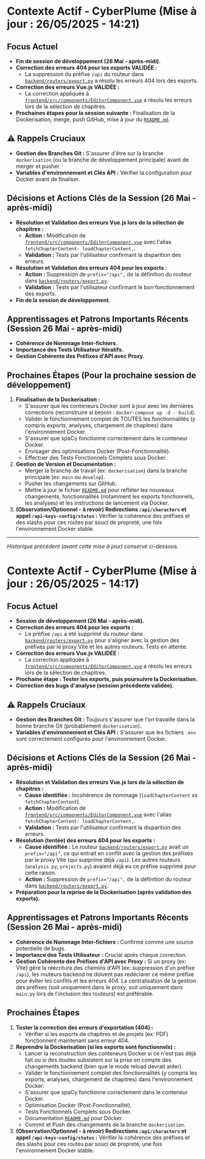 # Contexte Actif - CyberPlume (Mise à jour : 26/05/2025 - 14:21)

## Focus Actuel

*   **Fin de session de développement (26 Mai - après-midi).**
*   **Correction des erreurs 404 pour les exports VALIDÉE :**
    *   La suppression du préfixe `/api` du routeur dans [`backend/routers/export.py`](backend/routers/export.py:23) a résolu les erreurs 404 lors des exports.
*   **Correction des erreurs Vue.js VALIDÉE :**
    *   La correction appliquée à [`frontend/src/components/EditorComponent.vue`](frontend/src/components/EditorComponent.vue:256) a résolu les erreurs lors de la sélection de chapitres.
*   **Prochaines étapes pour la session suivante :** Finalisation de la Dockerisation, merge, push GitHub, mise à jour du [`README.md`](README.md).

## ⚠️ Rappels Cruciaux

*   **Gestion des Branches Git :** S'assurer d'être sur la branche `dockerisation` (ou la branche de développement principale) avant de merger et pusher.
*   **Variables d'environnement et Clés API :** Vérifier la configuration pour Docker avant de finaliser.

## Décisions et Actions Clés de la Session (26 Mai - après-midi)

*   **Résolution et Validation des erreurs Vue.js lors de la sélection de chapitres :**
    *   **Action :** Modification de [`frontend/src/components/EditorComponent.vue`](frontend/src/components/EditorComponent.vue:256) avec l'alias `fetchChapterContent: loadChapterContent,`.
    *   **Validation :** Tests par l'utilisateur confirmant la disparition des erreurs.
*   **Résolution et Validation des erreurs 404 pour les exports :**
    *   **Action :** Suppression de `prefix="/api",` de la définition du routeur dans [`backend/routers/export.py`](backend/routers/export.py:23).
    *   **Validation :** Tests par l'utilisateur confirmant le bon fonctionnement des exports.
*   **Fin de la session de développement.**

## Apprentissages et Patrons Importants Récents (Session 26 Mai - après-midi)

*   **Cohérence de Nommage Inter-fichiers.**
*   **Importance des Tests Utilisateur Itératifs.**
*   **Gestion Cohérente des Préfixes d'API avec Proxy.**

## Prochaines Étapes (Pour la prochaine session de développement)

1.  **Finalisation de la Dockerisation :**
    *   S'assurer que les conteneurs Docker sont à jour avec les dernières corrections (reconstruire si besoin : `docker-compose up -d --build`).
    *   Valider le fonctionnement complet de TOUTES les fonctionnalités (y compris exports, analyses, chargement de chapitres) dans l'environnement Docker.
    *   S'assurer que spaCy fonctionne correctement dans le conteneur Docker.
    *   Envisager des optimisations Docker (Post-Fonctionnalité).
    *   Effectuer des Tests Fonctionnels Complets sous Docker.
2.  **Gestion de Version et Documentation :**
    *   Merger la branche de travail (ex: `dockerisation`) dans la branche principale (ex: `main` ou `develop`).
    *   Pusher les changements sur GitHub.
    *   Mettre à jour le fichier [`README.md`](README.md) pour refléter les nouveaux changements, fonctionnalités (notamment les exports fonctionnels, les analyses) et les instructions de lancement via Docker.
3.  **(Observation/Optionnel - à revoir) Redirections `/api/characters` et appel `/api-keys-config/status` :** Vérifier la cohérence des préfixes et des slashs pour ces routes par souci de propreté, une fois l'environnement Docker stable.

---
*Historique précédent (avant cette mise à jour) conservé ci-dessous.*
# Contexte Actif - CyberPlume (Mise à jour : 26/05/2025 - 14:17)

## Focus Actuel

*   **Session de développement (26 Mai - après-midi).**
*   **Correction des erreurs 404 pour les exports :**
    *   Le préfixe `/api` a été supprimé du routeur dans [`backend/routers/export.py`](backend/routers/export.py:23) pour s'aligner avec la gestion des préfixes par le proxy Vite et les autres routeurs. Tests en attente.
*   **Correction des erreurs Vue.js VALIDÉE :**
    *   La correction appliquée à [`frontend/src/components/EditorComponent.vue`](frontend/src/components/EditorComponent.vue:256) a résolu les erreurs lors de la sélection de chapitres.
*   **Prochaine étape : Tester les exports, puis poursuivre la Dockerisation.**
*   **Correction des bugs d'analyse (session précédente validée).**

## ⚠️ Rappels Cruciaux

*   **Gestion des Branches Git :** Toujours s'assurer que l'on travaille dans la bonne branche Git (probablement `dockerisation`).
*   **Variables d'environnement et Clés API :** S'assurer que les fichiers `.env` sont correctement configurés pour l'environnement Docker.

## Décisions et Actions Clés de la Session (26 Mai - après-midi)

*   **Résolution et Validation des erreurs Vue.js lors de la sélection de chapitres :**
    *   **Cause identifiée :** Incohérence de nommage (`loadChapterContent` vs `fetchChapterContent`).
    *   **Action :** Modification de [`frontend/src/components/EditorComponent.vue`](frontend/src/components/EditorComponent.vue:256) avec l'alias `fetchChapterContent: loadChapterContent,`.
    *   **Validation :** Tests par l'utilisateur confirmant la disparition des erreurs.
*   **Résolution (tentée) des erreurs 404 pour les exports :**
    *   **Cause identifiée :** Le routeur [`backend/routers/export.py`](backend/routers/export.py:23) avait un `prefix="/api"`, ce qui entrait en conflit avec la gestion des préfixes par le proxy Vite (qui supprime déjà `/api`). Les autres routeurs (`analysis.py`, `projects.py`) avaient déjà eu ce préfixe supprimé pour cette raison.
    *   **Action :** Suppression de `prefix="/api",` de la définition du routeur dans [`backend/routers/export.py`](backend/routers/export.py:23).
*   **Préparation pour la reprise de la Dockerisation (après validation des exports).**

## Apprentissages et Patrons Importants Récents (Session 26 Mai - après-midi)

*   **Cohérence de Nommage Inter-fichiers :** Confirmé comme une source potentielle de bugs.
*   **Importance des Tests Utilisateur :** Crucial après chaque correction.
*   **Gestion Cohérente des Préfixes d'API avec Proxy :** Si un proxy (ex: Vite) gère la réécriture des chemins d'API (ex: suppression d'un préfixe `/api`), les routeurs backend ne doivent pas redéclarer ce même préfixe pour éviter les conflits et les erreurs 404. La centralisation de la gestion des préfixes (soit uniquement dans le proxy, soit uniquement dans `main.py` lors de l'inclusion des routeurs) est préférable.

## Prochaines Étapes

1.  **Tester la correction des erreurs d'exportation (404) :**
    *   Vérifier si les exports de chapitres et de projets (ex: PDF) fonctionnent maintenant sans erreur 404.
2.  **Reprendre la Dockerisation (si les exports sont fonctionnels) :**
    *   Lancer la reconstruction des conteneurs Docker si ce n'est pas déjà fait ou si des doutes subsistent sur la prise en compte des changements backend (bien que le mode reload devrait aider).
    *   Valider le fonctionnement complet des fonctionnalités (y compris les exports, analyses, chargement de chapitres) dans l'environnement Docker.
    *   S'assurer que spaCy fonctionne correctement dans le conteneur Docker.
    *   Optimisation Docker (Post-Fonctionnalité).
    *   Tests Fonctionnels Complets sous Docker.
    *   Documentation [`README.md`](README.md) pour Docker.
    *   Commit et Push des changements de la branche `dockerisation`.
3.  **(Observation/Optionnel - à revoir) Redirections `/api/characters` et appel `/api-keys-config/status` :** Vérifier la cohérence des préfixes et des slashs pour ces routes par souci de propreté, une fois l'environnement Docker stable.